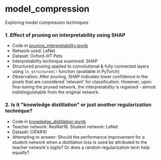 # model_compression
Exploring model compression techniques


### 1. Effect of pruning on interpretability using SHAP

- Code in [pruning_interpretability.ipynb](pruning_interpretability.ipynb)
- Network used: LeNet
- Dataset: Oxford-IIIT Pets 
- Interpretability technique examined: SHAP
- Structured pruning applied to convolutional & fully connected layers using `ln_structured()` function (available in PyTorch)
- Observation: After pruning, SHAP indicates lower confidence in the pixels that are considered 'relevant' for classification. However, upon fine-tuning the pruned network, the interpretability is regained - almost indistinguishable from the original network.


### 2. Is it "knowledge distillation" or just another regularization technique?

- Code in [knowledge_distillation.ipynb](knowledge_distillation.ipynb)
- Teacher network: ResNet18. Student network: LeNet
- Dataset: CIFAR10
- Attempting to answer: Should the performance improvement for a student network when a distillation loss is used be attributed to the teacher network's logits? Or does a random regularization term help equally? 
